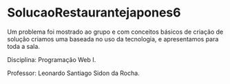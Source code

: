 # SolucaoRestaurantejapones6
 Um problema foi mostrado ao grupo e com conceitos básicos de criação de solução criamos uma baseada no uso da tecnologia, e apresentamos para toda a sala.

 Disciplina: Programação Web I.
 
 Professor: Leonardo Santiago Sidon da Rocha.
